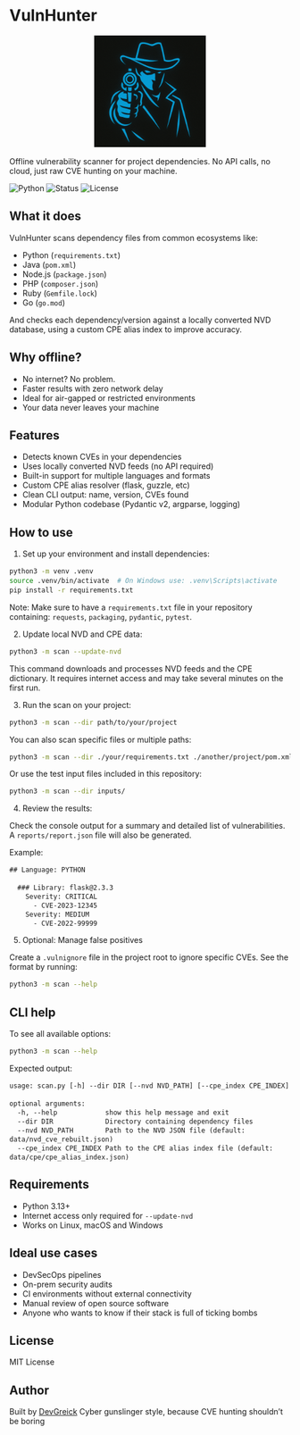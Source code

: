 # VulnHunter

<p align="center">
  <img src="logo.png" alt="VulnHunter logo" width="200">
</p>

Offline vulnerability scanner for project dependencies.
No API calls, no cloud, just raw CVE hunting on your machine.

![Python](https://img.shields.io/badge/Python-3.13%2B-blue)
![Status](https://img.shields.io/badge/Offline-Yes-brightgreen)
![License](https://img.shields.io/badge/License-MIT-yellow)

## What it does

VulnHunter scans dependency files from common ecosystems like:

* Python (`requirements.txt`)
* Java (`pom.xml`)
* Node.js (`package.json`)
* PHP (`composer.json`)
* Ruby (`Gemfile.lock`)
* Go (`go.mod`)

And checks each dependency/version against a locally converted NVD database, using a custom CPE alias index to improve accuracy.

## Why offline?

* No internet? No problem.
* Faster results with zero network delay
* Ideal for air-gapped or restricted environments
* Your data never leaves your machine

## Features

* Detects known CVEs in your dependencies
* Uses locally converted NVD feeds (no API required)
* Built-in support for multiple languages and formats
* Custom CPE alias resolver (flask, guzzle, etc)
* Clean CLI output: name, version, CVEs found
* Modular Python codebase (Pydantic v2, argparse, logging)

## How to use

1. Set up your environment and install dependencies:

```bash
python3 -m venv .venv
source .venv/bin/activate  # On Windows use: .venv\Scripts\activate
pip install -r requirements.txt
```

Note: Make sure to have a `requirements.txt` file in your repository containing: `requests`, `packaging`, `pydantic`, `pytest`.

2. Update local NVD and CPE data:

```bash
python3 -m scan --update-nvd
```

This command downloads and processes NVD feeds and the CPE dictionary. It requires internet access and may take several minutes on the first run.

3. Run the scan on your project:

```bash
python3 -m scan --dir path/to/your/project
```

You can also scan specific files or multiple paths:

```bash
python3 -m scan --dir ./your/requirements.txt ./another/project/pom.xml
```

Or use the test input files included in this repository:

```bash
python3 -m scan --dir inputs/
```

4. Review the results:

Check the console output for a summary and detailed list of vulnerabilities. A `reports/report.json` file will also be generated.

Example:

```
## Language: PYTHON

  ### Library: flask@2.3.3
    Severity: CRITICAL
      - CVE-2023-12345
    Severity: MEDIUM
      - CVE-2022-99999
```

5. Optional: Manage false positives

Create a `.vulnignore` file in the project root to ignore specific CVEs. See the format by running:

```bash
python3 -m scan --help
```

## CLI help

To see all available options:

```bash
python3 -m scan --help
```

Expected output:

```
usage: scan.py [-h] --dir DIR [--nvd NVD_PATH] [--cpe_index CPE_INDEX]

optional arguments:
  -h, --help            show this help message and exit
  --dir DIR             Directory containing dependency files
  --nvd NVD_PATH        Path to the NVD JSON file (default: data/nvd_cve_rebuilt.json)
  --cpe_index CPE_INDEX Path to the CPE alias index file (default: data/cpe/cpe_alias_index.json)
```

## Requirements

* Python 3.13+
* Internet access only required for `--update-nvd`
* Works on Linux, macOS and Windows

## Ideal use cases

* DevSecOps pipelines
* On-prem security audits
* CI environments without external connectivity
* Manual review of open source software
* Anyone who wants to know if their stack is full of ticking bombs

## License

MIT License

## Author

Built by [DevGreick](https://github.com/DevGreick)
Cyber gunslinger style, because CVE hunting shouldn’t be boring
